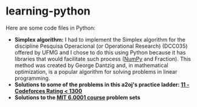 # learning-python

Here are some code files in Python: 

* **Simplex algorithm:** I had to implement the Simplex algorithm for the discipline Pesquisa Operacional (or Operational Research) (DCC035) offered by UFMG and I chose to do this using Python because it has libraries that would facilitate such process ([NumPy](http://www.numpy.org/) and Fraction). This method was created by George Dantzig and, in mathematical optimization, is a popular algorithm for solving problems in linear programming. 
* **Solutions to some of the problems in this a2oj's practice ladder: [11 - Codeforces Rating < 1300](https://a2oj.com/ladder?ID=11)**
* **Solutions to the [MIT 6.0001 course](https://ocw.mit.edu/courses/electrical-engineering-and-computer-science/6-0001-introduction-to-computer-science-and-programming-in-python-fall-2016/index.htm) problem sets**
